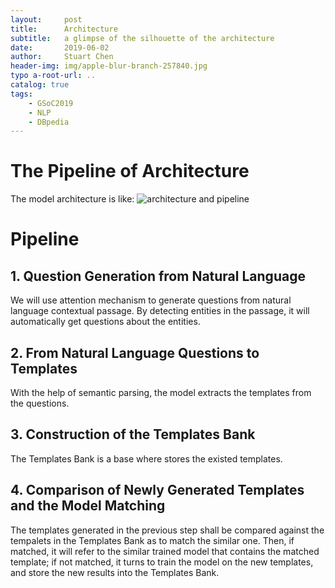 ```yaml
---
layout:     post
title:      Architecture
subtitle:   a glimpse of the silhouette of the architecture
date:       2019-06-02
author:     Stuart Chen
header-img: img/apple-blur-branch-257840.jpg
typo a-root-url: ..
catalog: true
tags:
    - GSoC2019
    - NLP
    - DBpedia
---
```


# The Pipeline of Architecture

The model architecture is like:
![architecture and pipeline](https://github.com/StuartCHAN/StuartCHAN.github.io/blob/master/img/Atten_NSPM00.png)

# Pipeline 

## 1. Question Generation from Natural Language
We will use attention mechanism to generate questions from natural language contextual passage. By detecting entities in the passage, it will automatically get questions about the entities.

## 2. From Natural Language Questions to Templates
With the help of semantic parsing, the model extracts the templates from the questions.

## 3. Construction of the Templates Bank
The Templates Bank is a base where stores the existed templates. 

## 4. Comparison of Newly Generated Templates and the Model Matching
The templates generated in the previous step shall be compared against the tempalets in the Templates Bank as to match the similar one. Then, if matched, it will refer to the similar trained model that contains the matched template; if not matched, it turns to train the model on the new templates, and store the new results into the Templates Bank.
